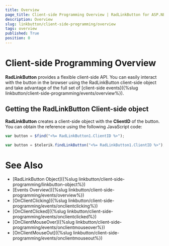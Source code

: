 ```yaml
---
title: Overview
page_title: Client-side Programming Overview | RadLinkButton for ASP.NET AJAX Documentation
description: Overview
slug: linkbutton/client-side-programming/overview
tags: overview
published: True
position: 0
---
```


# Client-side Programming Overview

**RadLinkButton** provides a flexible client-side API. You can easily interact with the button in the browser using the RadLinkButton client-side object and take advantage of the full set of [client-side events]({%slug linkbutton/client-side-programming/events/overview%}).

## Getting the RadLinkButton Client-side object

**RadLinkButton** creates a client-side object with the **ClientID** of the button. You can obtain the reference using the following JavaScript code:

````JavaScript
var button = $find("<%= RadLinkButton1.ClientID %>");
````

````JavaScript
var button = $telerik.findLinkButton("<%= RadLinkButton1.ClientID %>");
````

# See Also

 * [RadLinkButton Object]({%slug linkbutton/client-side-programming/linkbutton-object%})
 * [Events Overview]({%slug linkbutton/client-side-programming/events/overview%})
 * [OnClientClicking]({%slug linkbutton/client-side-programming/events/onclientclicking%})
 * [OnClientClicked]({%slug linkbutton/client-side-programming/events/onclientclicked%})
 * [OnClientMouseOver]({%slug linkbutton/client-side-programming/events/onclientmouseover%})
 * [OnClientMouseOut]({%slug linkbutton/client-side-programming/events/onclientmouseout%})





